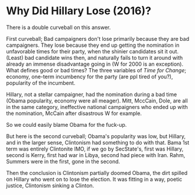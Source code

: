 # Why Did Hillary Lose (2016)?

There is a double curveball on this answer.

First curveball; Bad campaigners don't lose primarily because they are
bad campaigners. They lose because they end up getting the nomination
in unfavorable times for their party, when the shinier candidates sit
it out. (Least) bad candidate wins then, and naturally fails to turn
it around with already an immense disadvantage going in (W for 2000 is
an exception). What defines good or bad times? The three variables of
*Time for Change*; economy, one-term incumbency for the party (are ppl
tired of you?), popularity of the incumbent.

Hillary, not a stellar campaigner, had the nomination during a bad
time (Obama popularity, economy were all meager). Mitt, MccCain, Dole,
are all in the same category, ineffective national campaigners who
ended up with the nomination, McCain after disastrous W for example.

So we could easily blame Obama for the fuck-up.

But here is the second curveball; Obama's popularity was low, but
Hillary, and in the larger sense, Clintonism had something to do with
that. Bama 1st term was entirely Clintonite IMO, if we go by
SecState's, first was Hillary, second is Kerry, first had war in Libya,
second had piece with Iran. Rahm, Summers were in the first, gone in
the second.

Then the conclusion is Clintonism partially doomed Obama, the dirt
spilled on Hillary who went on to lose the election. It was fitting in
a way, poetic justice, Clintonism sinking a Clinton.





